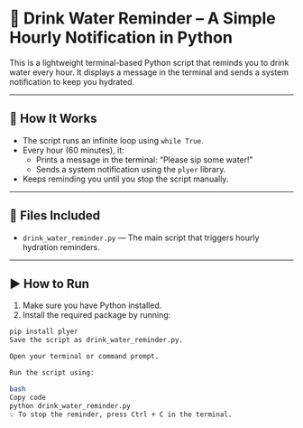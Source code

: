 # 🎯 Drink Water Reminder – A Simple Hourly Notification in Python

This is a lightweight terminal-based Python script that reminds you to drink water every hour. It displays a message in the terminal and sends a system notification to keep you hydrated.

---

## 📌 How It Works

- The script runs an infinite loop using `while True`.
- Every hour (60 minutes), it:
  - Prints a message in the terminal: “Please sip some water!”
  - Sends a system notification using the `plyer` library.
- Keeps reminding you until you stop the script manually.

---

## 📁 Files Included

- `drink_water_reminder.py` — The main script that triggers hourly hydration reminders.

---

## ▶️ How to Run

1. Make sure you have Python installed.
2. Install the required package by running:

```bash
pip install plyer
Save the script as drink_water_reminder.py.

Open your terminal or command prompt.

Run the script using:

bash
Copy code
python drink_water_reminder.py
💡 To stop the reminder, press Ctrl + C in the terminal.
